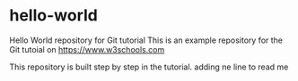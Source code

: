 # hello-world
Hello World repository for Git tutorial
This is an example repository for the Git tutoial on https://www.w3schools.com

This repository is built step by step in the tutorial.
adding ne line to read me
